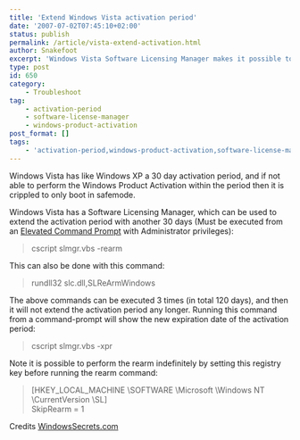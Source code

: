 ```yaml
---
title: 'Extend Windows Vista activation period'
date: '2007-07-02T07:45:10+02:00'
status: publish
permalink: /article/vista-extend-activation.html
author: Snakefoot
excerpt: 'Windows Vista Software Licensing Manager makes it possible to extend the period before activation is needed.'
type: post
id: 650
category:
    - Troubleshoot
tag:
    - activation-period
    - software-license-manager
    - windows-product-activation
post_format: []
tags:
    - 'activation-period,windows-product-activation,software-license-manager'
---
```

Windows Vista has like Windows XP a 30 day activation period, and if not able to perform the Windows Product Activation within the period then it is crippled to only boot in safemode.  
  
 Windows Vista has a Software Licensing Manager, which can be used to extend the activation period with another 30 days (Must be executed from an [Elevated Command Prompt](/article/winnt-user-account-protection.html#ELEVATED) with Administrator privileges):

> cscript slmgr.vbs -rearm

 This can also be done with this command:
 > rundll32 slc.dll,SLReArmWindows

 The above commands can be executed 3 times (in total 120 days), and then it will not extend the activation period any longer. Running this command from a command-prompt will show the new expiration date of the activation period:
 > cscript slmgr.vbs -xpr

 Note it is possible to perform the rearm indefinitely by setting this registry key before running the rearm command:
 > \[HKEY\_LOCAL\_MACHINE \\SOFTWARE \\Microsoft \\Windows NT \\CurrentVersion \\SL\]  
 >  SkipRearm = 1

 Credits [WindowsSecrets.com](http://windowssecrets.com/)